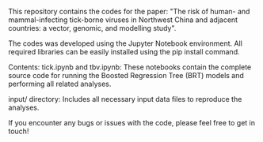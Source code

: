 This repository contains the codes for the paper: "The risk of human- and mammal-infecting tick-borne viruses in Northwest China and adjacent countries: a vector, genomic, and modelling study".

The codes was developed using the Jupyter Notebook environment. All required libraries can be easily installed using the pip install command.

Contents:
tick.ipynb and tbv.ipynb: These notebooks contain the complete source code for running the Boosted Regression Tree (BRT) models and performing all related analyses.

input/ directory: Includes all necessary input data files to reproduce the analyses.

If you encounter any bugs or issues with the code, please feel free to get in touch!
